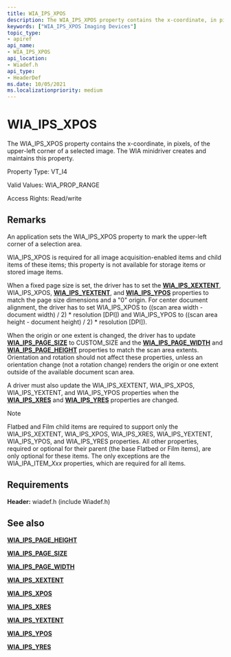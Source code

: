 ```yaml
---
title: WIA_IPS_XPOS
description: The WIA_IPS_XPOS property contains the x-coordinate, in pixels, of the upper-left corner of a selected image. The WIA minidriver creates and maintains this property.
keywords: ["WIA_IPS_XPOS Imaging Devices"]
topic_type:
- apiref
api_name:
- WIA_IPS_XPOS
api_location:
- Wiadef.h
api_type:
- HeaderDef
ms.date: 10/05/2021
ms.localizationpriority: medium
---
```


# WIA_IPS_XPOS

The WIA_IPS_XPOS property contains the x-coordinate, in pixels, of the upper-left corner of a selected image. The WIA minidriver creates and maintains this property.

Property Type: VT_I4

Valid Values: WIA_PROP_RANGE

Access Rights: Read/write

## Remarks

An application sets the WIA_IPS_XPOS property to mark the upper-left corner of a selection area.

WIA_IPS_XPOS is required for all image acquisition-enabled items and child items of these items; this property is not available for storage items or stored image items.

When a fixed page size is set, the driver has to set the [**WIA_IPS_XEXTENT**](wia-ips-xextent.md), WIA_IPS_XPOS, [**WIA_IPS_YEXTENT**](wia-ips-yextent.md), and [**WIA_IPS_YPOS**](wia-ips-ypos.md) properties to match the page size dimensions and a "0" origin. For center document alignment, the driver has to set WIA_IPS_XPOS to ((scan area width - document width) / 2) \* resolution \[DPI\]) and WIA_IPS_YPOS to ((scan area height - document height) / 2) \* resolution \[DPI\]).

When the origin or one extent is changed, the driver has to update [**WIA_IPS_PAGE_SIZE**](wia-ips-page-size.md) to CUSTOM_SIZE and the [**WIA_IPS_PAGE_WIDTH**](wia-ips-page-width.md) and [**WIA_IPS_PAGE_HEIGHT**](wia-ips-page-height.md) properties to match the scan area extents. Orientation and rotation should not affect these properties, unless an orientation change (not a rotation change) renders the origin or one extent outside of the available document scan area.

A driver must also update the WIA_IPS_XEXTENT, WIA_IPS_XPOS, WIA_IPS_YEXTENT, and WIA_IPS_YPOS properties when the [**WIA_IPS_XRES**](wia-ips-xres.md) and [**WIA_IPS_YRES**](wia-ips-yres.md) properties are changed.

> [!NOTE]
> Flatbed and Film child items are required to support only the WIA_IPS_XEXTENT, WIA_IPS_XPOS, WIA_IPS_XRES, WIA_IPS_YEXTENT, WIA_IPS_YPOS, and WIA_IPS_YRES properties. All other properties, required or optional for their parent (the base Flatbed or Film items), are only optional for these items. The only exceptions are the WIA_IPA_ITEM_*Xxx* properties, which are required for all items.

## Requirements

**Header:** wiadef.h (include Wiadef.h)

## See also

[**WIA_IPS_PAGE_HEIGHT**](wia-ips-page-height.md)

[**WIA_IPS_PAGE_SIZE**](wia-ips-page-size.md)

[**WIA_IPS_PAGE_WIDTH**](wia-ips-page-width.md)

[**WIA_IPS_XEXTENT**](wia-ips-xextent.md)

[**WIA_IPS_XPOS**](wia-ips-xpos.md)

[**WIA_IPS_XRES**](wia-ips-xres.md)

[**WIA_IPS_YEXTENT**](wia-ips-yextent.md)

[**WIA_IPS_YPOS**](wia-ips-ypos.md)

[**WIA_IPS_YRES**](wia-ips-yres.md)
